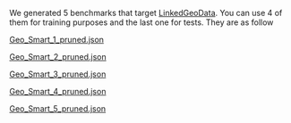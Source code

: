 We generated 5 benchmarks that target [LinkedGeoData](http://linkedgeodata.org/sparql/). You can use 4 of them for training purposes and the last one for tests.
They are as follow

[Geo_Smart_1_pruned.json]()

[Geo_Smart_2_pruned.json](https://github.com/aorogat/SmartBenchmark/blob/main/benchmarks/LinkedGeoData/Geo_Smart_2_pruned.json)

[Geo_Smart_3_pruned.json]()

[Geo_Smart_4_pruned.json](https://github.com/aorogat/SmartBenchmark/blob/main/benchmarks/LinkedGeoData/Geo_Smart_4_pruned.json)

[Geo_Smart_5_pruned.json](https://github.com/aorogat/SmartBenchmark/blob/main/benchmarks/LinkedGeoData/Geo_Smart_5_pruned.json)

